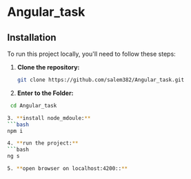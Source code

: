 # Angular_task

## Installation

To run this project locally, you'll need to follow these steps:

1. **Clone the repository:**
   ```bash
   git clone https://github.com/salem382/Angular_task.git
   
 2. **Enter to the Folder:**
 ```bash
  cd Angular_task

3. **install node_mdoule:**
 ```bash
 npm i

4. **run the project:**
 ```bash
 ng s

5. **open browser on localhost:4200::**
 


